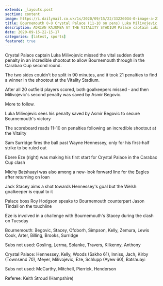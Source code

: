 ```yaml
---
extends: _layouts.post
section: content
image: https://i.dailymail.co.uk/1s/2020/09/15/22/33226034-0-image-a-21_1600203668911.jpg 
title: Bournemouth 0-0 Crystal Palace (11-10 on pens) Luka Milivojevic misses in sudden death shootout 
description: ADRIAN KAJUMBA AT THE VITALITY STADIUM Palace captain Luka Milivojevic missed the vital sudden death penalty in an incredible shootout to allow Bournemouth through in the cup. 
date: 2020-09-15-22-15-17 
categories: [latest, sports] 
featured: true 
--- 
```

Crystal Palace captain Luka Milivojevic missed the vital sudden death penalty in an incredible shootout to allow Bournemouth through in the Carabao Cup second round.

The two sides couldn't be split in 90 minutes, and it took 21 penalties to find a winner in the shootout at the Vitality Stadium.

After all 20 outfield players scored, both goalkeepers missed - and then Milivojevic's second penalty was saved by Asmir Begovic.

More to follow. 

Luka Milivojevic sees his penalty saved by Asmir Begovic to secure Bournemouth's victory

The scoreboard reads 11-10 on penalties following an incredible shootout at the Vitality

Sam Surridge fires the ball past Wayne Hennessey, only for his first-half strike to be ruled out

Ebere Eze (right) was making his first start for Crystal Palace in the Carabao Cup clash

Michy Batshuayi was also among a new-look forward line for the Eagles after returning on loan

Jack Stacey aims a shot towards Hennessey's goal but the Welsh goalkeeper is equal to it

Palace boss Roy Hodgson speaks to Bournemouth counterpart Jason Tindall on the touchline

Eze is involved in a challenge with Bournemouth's Stacey during the clash on Tuesday

Bournemouth: Begovic, Stacey, Ofoborh, Simpson, Kelly, Zemura, Lewis Cook, Arter, Billing, Brooks, Surridge

Subs not used: Gosling, Lerma, Solanke, Travers, Kilkenny, Anthony

Crystal Palace: Hennessey, Kelly, Woods (Sakho 61), Inniss, Jach, Kirby (Townsend 70), Meyer, Milivojevic, Eze, Schlupp (Ayew 60), Batshuayi

Subs not used: McCarthy, Mitchell, Pierrick, Henderson

Referee: Keith Stroud (Hampshire)

